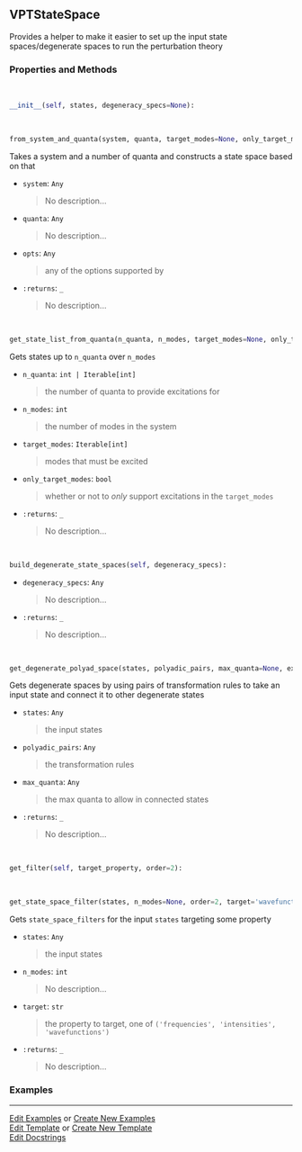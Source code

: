 ## <a id="Psience.VPT2.Runner.VPTStateSpace">VPTStateSpace</a>
Provides a helper to make it easier to set up the input
state spaces/degenerate spaces to run the perturbation theory

### Properties and Methods
<a id="Psience.VPT2.Runner.VPTStateSpace.__init__" class="docs-object-method">&nbsp;</a>
```python
__init__(self, states, degeneracy_specs=None): 
```

<a id="Psience.VPT2.Runner.VPTStateSpace.from_system_and_quanta" class="docs-object-method">&nbsp;</a>
```python
from_system_and_quanta(system, quanta, target_modes=None, only_target_modes=False, **opts): 
```
Takes a system and a number of quanta and constructs a state space
        based on that
- `system`: `Any`
    >No description...
- `quanta`: `Any`
    >No description...
- `opts`: `Any`
    >any of the options supported by
- `:returns`: `_`
    >No description...

<a id="Psience.VPT2.Runner.VPTStateSpace.get_state_list_from_quanta" class="docs-object-method">&nbsp;</a>
```python
get_state_list_from_quanta(n_quanta, n_modes, target_modes=None, only_target_modes=False): 
```
Gets states up to `n_quanta` over `n_modes`
- `n_quanta`: `int | Iterable[int]`
    >the number of quanta to provide excitations for
- `n_modes`: `int`
    >the number of modes in the system
- `target_modes`: `Iterable[int]`
    >modes that must be excited
- `only_target_modes`: `bool`
    >whether or not to _only_ support excitations in the `target_modes`
- `:returns`: `_`
    >No description...

<a id="Psience.VPT2.Runner.VPTStateSpace.build_degenerate_state_spaces" class="docs-object-method">&nbsp;</a>
```python
build_degenerate_state_spaces(self, degeneracy_specs): 
```

- `degeneracy_specs`: `Any`
    >No description...
- `:returns`: `_`
    >No description...

<a id="Psience.VPT2.Runner.VPTStateSpace.get_degenerate_polyad_space" class="docs-object-method">&nbsp;</a>
```python
get_degenerate_polyad_space(states, polyadic_pairs, max_quanta=None, extra_groups=None): 
```
Gets degenerate spaces by using pairs of transformation rules to
        take an input state and connect it to other degenerate states
- `states`: `Any`
    >the input states
- `polyadic_pairs`: `Any`
    >the transformation rules
- `max_quanta`: `Any`
    >the max quanta to allow in connected states
- `:returns`: `_`
    >No description...

<a id="Psience.VPT2.Runner.VPTStateSpace.get_filter" class="docs-object-method">&nbsp;</a>
```python
get_filter(self, target_property, order=2): 
```

<a id="Psience.VPT2.Runner.VPTStateSpace.get_state_space_filter" class="docs-object-method">&nbsp;</a>
```python
get_state_space_filter(states, n_modes=None, order=2, target='wavefunctions'): 
```
Gets `state_space_filters` for the input `states` targeting some property
- `states`: `Any`
    >the input states
- `n_modes`: `int`
    >No description...
- `target`: `str`
    >the property to target, one of `('frequencies', 'intensities', 'wavefunctions')`
- `:returns`: `_`
    >No description...

### Examples




___

[Edit Examples](https://github.com/McCoyGroup/Psience/edit/edit/ci/examples/ci/docs/Psience/VPT2/Runner/VPTStateSpace.md) or 
[Create New Examples](https://github.com/McCoyGroup/Psience/new/edit/?filename=ci/examples/ci/docs/Psience/VPT2/Runner/VPTStateSpace.md) <br/>
[Edit Template](https://github.com/McCoyGroup/Psience/edit/edit/ci/docs/ci/docs/Psience/VPT2/Runner/VPTStateSpace.md) or 
[Create New Template](https://github.com/McCoyGroup/Psience/new/edit/?filename=ci/docs/templates/ci/docs/Psience/VPT2/Runner/VPTStateSpace.md) <br/>
[Edit Docstrings](https://github.com/McCoyGroup/Psience/edit/edit/Psience/VPT2/Runner.py?message=Update%20Docs)